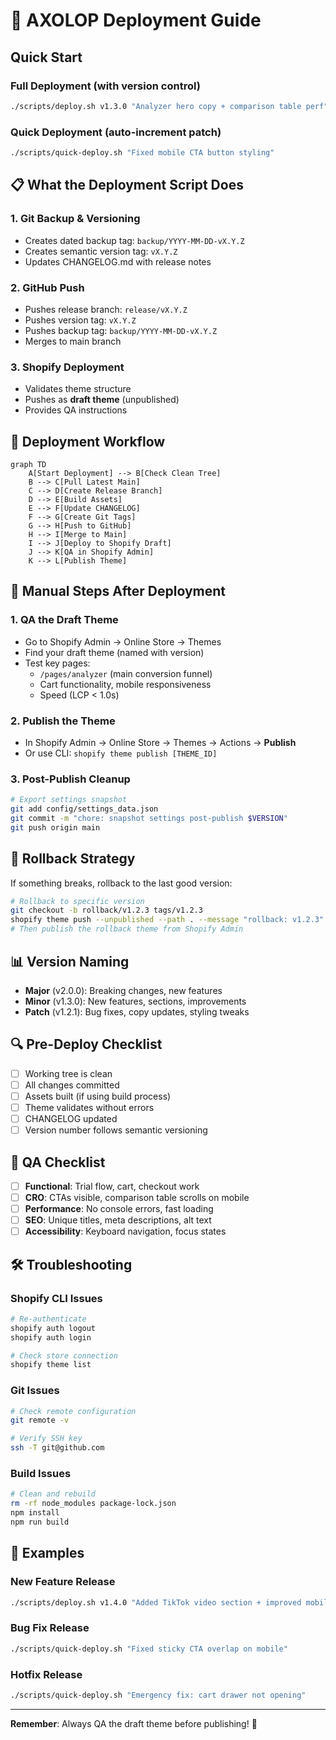 # 🚀 AXOLOP Deployment Guide

## Quick Start

### Full Deployment (with version control)

```bash
./scripts/deploy.sh v1.3.0 "Analyzer hero copy + comparison table perf"
```

### Quick Deployment (auto-increment patch)

```bash
./scripts/quick-deploy.sh "Fixed mobile CTA button styling"
```

## 📋 What the Deployment Script Does

### 1. **Git Backup & Versioning**

- Creates dated backup tag: `backup/YYYY-MM-DD-vX.Y.Z`
- Creates semantic version tag: `vX.Y.Z`
- Updates CHANGELOG.md with release notes

### 2. **GitHub Push**

- Pushes release branch: `release/vX.Y.Z`
- Pushes version tag: `vX.Y.Z`
- Pushes backup tag: `backup/YYYY-MM-DD-vX.Y.Z`
- Merges to main branch

### 3. **Shopify Deployment**

- Validates theme structure
- Pushes as **draft theme** (unpublished)
- Provides QA instructions

## 🎯 Deployment Workflow

```mermaid
graph TD
    A[Start Deployment] --> B[Check Clean Tree]
    B --> C[Pull Latest Main]
    C --> D[Create Release Branch]
    D --> E[Build Assets]
    E --> F[Update CHANGELOG]
    F --> G[Create Git Tags]
    G --> H[Push to GitHub]
    H --> I[Merge to Main]
    I --> J[Deploy to Shopify Draft]
    J --> K[QA in Shopify Admin]
    K --> L[Publish Theme]
```

## 🔧 Manual Steps After Deployment

### 1. **QA the Draft Theme**

- Go to Shopify Admin → Online Store → Themes
- Find your draft theme (named with version)
- Test key pages:
  - `/pages/analyzer` (main conversion funnel)
  - Cart functionality, mobile responsiveness
  - Speed (LCP < 1.0s)

### 2. **Publish the Theme**

- In Shopify Admin → Online Store → Themes → Actions → **Publish**
- Or use CLI: `shopify theme publish [THEME_ID]`

### 3. **Post-Publish Cleanup**

```bash
# Export settings snapshot
git add config/settings_data.json
git commit -m "chore: snapshot settings post-publish $VERSION"
git push origin main
```

## 🚨 Rollback Strategy

If something breaks, rollback to the last good version:

```bash
# Rollback to specific version
git checkout -b rollback/v1.2.3 tags/v1.2.3
shopify theme push --unpublished --path . --message "rollback: v1.2.3"
# Then publish the rollback theme from Shopify Admin
```

## 📊 Version Naming

- **Major** (v2.0.0): Breaking changes, new features
- **Minor** (v1.3.0): New features, sections, improvements
- **Patch** (v1.2.1): Bug fixes, copy updates, styling tweaks

## 🔍 Pre-Deploy Checklist

- [ ] Working tree is clean
- [ ] All changes committed
- [ ] Assets built (if using build process)
- [ ] Theme validates without errors
- [ ] CHANGELOG updated
- [ ] Version number follows semantic versioning

## 🧪 QA Checklist

- [ ] **Functional**: Trial flow, cart, checkout work
- [ ] **CRO**: CTAs visible, comparison table scrolls on mobile
- [ ] **Performance**: No console errors, fast loading
- [ ] **SEO**: Unique titles, meta descriptions, alt text
- [ ] **Accessibility**: Keyboard navigation, focus states

## 🛠️ Troubleshooting

### Shopify CLI Issues

```bash
# Re-authenticate
shopify auth logout
shopify auth login

# Check store connection
shopify theme list
```

### Git Issues

```bash
# Check remote configuration
git remote -v

# Verify SSH key
ssh -T git@github.com
```

### Build Issues

```bash
# Clean and rebuild
rm -rf node_modules package-lock.json
npm install
npm run build
```

## 📝 Examples

### New Feature Release

```bash
./scripts/deploy.sh v1.4.0 "Added TikTok video section + improved mobile nav"
```

### Bug Fix Release

```bash
./scripts/quick-deploy.sh "Fixed sticky CTA overlap on mobile"
```

### Hotfix Release

```bash
./scripts/quick-deploy.sh "Emergency fix: cart drawer not opening"
```

---

**Remember**: Always QA the draft theme before publishing! 🎯
